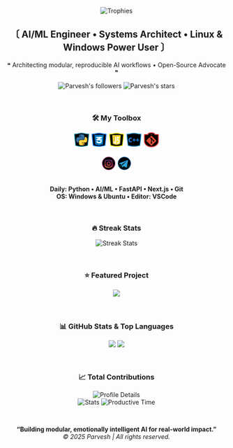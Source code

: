 <!-- Parvesh GitHub Profile README -->

<p align="center">
  <img src="https://github-profile-trophy.vercel.app/?username=Parveshiiii&no-bg=true&no-frame=true&column=6&row=1&margin-w=10&theme=matrix" alt="Trophies" />
</p>

<h2 align="center"><b>〔 AI/ML Engineer • Systems Architect • Linux & Windows Power User 〕</b></h2>
<p align="center">❝ Architecting modular, reproducible AI workflows • Open-Source Advocate ❞</p>

<p align="center">
  <img alt="Parvesh's followers" src="https://img.shields.io/github/followers/Parveshiiii?color=36ba01&label=Followers&logo=github&style=flat-square">
  <img alt="Parvesh's stars" src="https://img.shields.io/github/stars/Parveshiiii?color=36ba01&label=Stars&logo=github&style=flat-square">
</p>

<br>

<!-- Languages & Tools Badges -->
<div align="center">
  <h3>🛠 My Toolbox</h3>
  <a href="https://www.python.org/"><img src="https://github.com/Kourva/AwesomeBadges/blob/main/Badges/languages/python.png?raw=true" alt="Python" height="36"></a>
  <a href="https://en.wikipedia.org/wiki/CSS"><img src="https://github.com/Kourva/AwesomeBadges/blob/main/Badges/languages/css.png?raw=true" alt="CSS" height="36"></a>
  <a href="https://www.javascript.com/"><img src="https://github.com/Kourva/AwesomeBadges/blob/main/Badges/languages/js.png?raw=true" alt="JavaScript" height="36"></a>
  <a href="https://isocpp.org/"><img src="https://github.com/Kourva/AwesomeBadges/blob/main/Badges/languages/cpp.png?raw=true" alt="C++" height="36"></a>
  <a href="https://git-scm.com/"><img src="https://github.com/Kourva/AwesomeBadges/blob/main/Badges/tools/git.png?raw=true" alt="Git" height="36"></a>
</div>

<br>

<!-- Social Badges -->
<div align="center">
  <a href="https://www.instagram.com/"><img src="https://github.com/Kourva/AwesomeBadges/blob/main/Badges/social/instagram.png?raw=true" alt="Instagram" height="32"></a>
  <a href="https://t.me/"><img src="https://github.com/Kourva/AwesomeBadges/blob/main/Badges/social/telegram.png?raw=true" alt="Telegram" height="32"></a>
</div>

<br>

<p align="center"><b>
  Daily: Python • AI/ML • FastAPI • Next.js • Git<br>
  OS: Windows & Ubuntu • Editor: VSCode
</b></p>

<br>

<h3 align="center">🔥 Streak Stats</h3>
<p align="center">
  <img src="https://streak-stats.demolab.com?user=Parveshiiii&theme=transparent&hide_border=true&border_radius=10&locale=en&mode=weekly&card_width=800&background=00000000&ring=36ba01&currStreakLabel=ffffff&fire=ffffff&stroke=36ba01&sideLabels=ffffff&theme=hacker" alt="Streak Stats" />
</p>

<br>

<h3 align="center">⭐ Featured Project</h3>
<p align="center">
  <a href="https://github.com/Parveshiiii/ByteOtter">
    <img src="https://github-readme-stats-git-masterrstaa-rickstaa.vercel.app/api/pin/?username=Parveshiiii&repo=ByteOtter&theme=transparent&show_owner=false&border_color=000000&title_color=000000&text_color=020202&border_radius=10&bg_color=0,00e9ff,3bcf05,00e9ff" />
  </a>
</p>

<br>

<h3 align="center">📊 GitHub Stats & Top Languages</h3>
<p align="center">
  <img src="https://github-readme-stats.vercel.app/api?username=Parveshiiii&show_icons=true&theme=transparent&bg-color=00000000&hide_border=false&title_color=ffffff&text_color=3bcf05&count_private=true&locale=en&rank_icon=percentile&border_color=00000000&border_radius=10&line_height=25&&show=reviews,discussions_started,discussions_answered&include_all_commits=true&text_bold=true" />
  <img src="https://github-readme-stats.vercel.app/api/top-langs/?username=Parveshiiii&langs_count=15&layout=compact&hide_border=false&theme=transparent&locale=en&title_color=ffffff&text_color=3bcf05&card_width=350&border_color=00000000&border_radius=10&line_height=30" />
</p>

<br>

<h3 align="center">📈 Total Contributions</h3>
<p align="center">
  <img src="https://github-profile-summary-cards.vercel.app/api/cards/profile-details?username=Parveshiiii&theme=github_dark" alt="Profile Details" /><br>
  <img src="https://github-profile-summary-cards.vercel.app/api/cards/stats?username=Parveshiiii&theme=github_dark" alt="Stats" />
  <img src="https://github-profile-summary-cards.vercel.app/api/cards/productive-time?username=Parveshiiii&theme=github_dark&utcOffset=8" alt="Productive Time" />
</p>

<br>

<p align="center">
  <b>“Building modular, emotionally intelligent AI for real-world impact.”</b><br>
  <i>© 2025 Parvesh | All rights reserved.</i>
</p>
